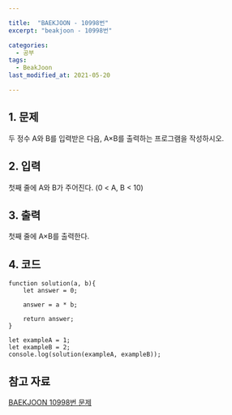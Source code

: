 ```yaml
---

title:  "BAEKJOON - 10998번"
excerpt: "beakjoon - 10998번"

categories:
  - 공부
tags:
  - BeakJoon
last_modified_at: 2021-05-20

---
```


## 1. 문제

두 정수 A와 B를 입력받은 다음, A×B를 출력하는 프로그램을 작성하시오.

## 2. 입력

첫째 줄에 A와 B가 주어진다. (0 < A, B < 10)

## 3. 출력

첫째 줄에 A×B를 출력한다.

## 4. 코드

```
function solution(a, b){
    let answer = 0;

    answer = a * b;

    return answer;
}

let exampleA = 1;
let exampleB = 2;
console.log(solution(exampleA, exampleB));
```

## 참고 자료

[BAEKJOON 10998번 문제][1]   

[1]: https://www.acmicpc.net/problem/10998